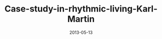 ---
layout: music 
title: "Case-study-in-rhythmic-living-Karl-Martin"
series: "Rhythm"
date: 2013-05-13 
description: "Karl Martin shares the rhythms he’s established in Scotland."
audio: "http://www.crossroads.net/players/media/hq/rhythm04.mp3"
audio-duration: "39:02"
src: "http://www.crossroads.net/players/media/mediumHz/190x110_RHYTHM.jpg"
---